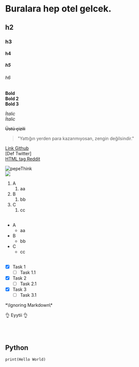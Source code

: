 <!-- Headers -->
# Buralara hep otel gelcek.
## h2
### h3
#### h4
##### h5
###### h6

<!-- Bold -->
**Bold** <br>
__Bold 2__<br>
<b>Bold 3</b>

<!-- İtalic -->
*İtalic* <br>
_İtalic_

<!-- StireThrough -->
~~Üstü çizili~~

<!-- Quoting -->
>"Yattığın yerden para kazanmıyosan, zengin değilsindir."

<!-- Links -->
[Link Github](https://github.com/eyytii) <br>
[Def Twitter] <br>
<a href="https://www.reddit.com/user/EyyTii2314">HTML tag Reddit</a>

<!-- Image -->
![pepeThink][pepe] <br>
<img src="https://cdn.discordapp.com/emojis/606239159522426922.webp?size=96&quality=lossless">

<!-- Lists -->
1. A
    1. aa
2. B
    1. bb
3. C
    1. cc
<br><br>
* A
    * aa
* B
    * bb
* C
    * cc
<br><br>
- [x] Task 1
    - [ ] Task 1.1
- [x] Task 2
    - [ ] Task 2.1
- [x] Task 3
    - [ ] Task 3.1

<!-- Ignoring Markdown -->
\*\Ignoring Markdown\\*

<!-- Emoji -->
:ok_hand: Eyytii :ok_hand:

<!-- Code block -->
<br><br>

## Python

    print(Hello World)































<!-- Def -->
[Def-Twitter]: https://twitter.com/LuWe_exe
[pepe]: https://cdn.discordapp.com/emojis/606239159522426922.webp?size=96&quality=lossless